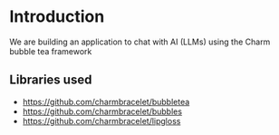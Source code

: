 # Introduction

We are building an application to chat with AI (LLMs) using the Charm bubble tea framework

## Libraries used

 - https://github.com/charmbracelet/bubbletea
 - https://github.com/charmbracelet/bubbles
 - https://github.com/charmbracelet/lipgloss
